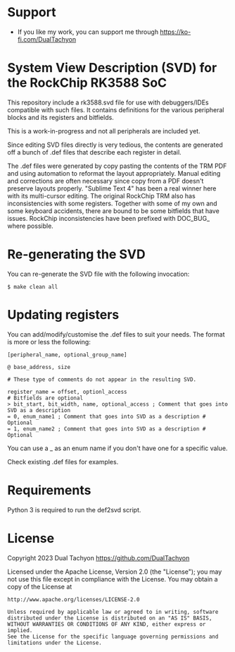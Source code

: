 # Support

* If you like my work, you can support me through https://ko-fi.com/DualTachyon

# System View Description (SVD) for the RockChip RK3588 SoC

This repository include a rk3588.svd file for use with debuggers/IDEs compatible with such files.
It contains definitions for the various peripheral blocks and its registers and bitfields.

This is a work-in-progress and not all peripherals are included yet.

Since editing SVD files directly is very tedious, the contents are generated off a bunch of .def files that describe each register in detail.

The .def files were generated by copy pasting the contents of the TRM PDF and using automation to reformat the layout appropriately.
Manual editing and corrections are often necessary since copy from a PDF doesn't preserve layouts properly.
"Sublime Text 4" has been a real winner here with its multi-cursor editing.
The original RockChip TRM also has inconsistencies with some registers. Together with some of my own and some keyboard accidents, there are bound to be some bitfields that have issues.
RockChip inconsistencies have been prefixed with DOC_BUG_ where possible.

# Re-generating the SVD

You can re-generate the SVD file with the following invocation:

```
$ make clean all
```

# Updating registers

You can add/modify/customise the .def files to suit your needs. The format is more or less the following:

```
[peripheral_name, optional_group_name]

@ base_address, size

# These type of comments do not appear in the resulting SVD.

register_name = offset, optionl_access
# Bitfields are optional
> bit_start, bit_width, name, optional_access ; Comment that goes into SVD as a description
= 0, enum_name1 ; Comment that goes into SVD as a description # Optional
= 1, enum_name2 ; Comment that goes into SVD as a description # Optional
```

You can use a _ as an enum name if you don't have one for a specific value.

Check existing .def files for examples.

# Requirements

Python 3 is required to run the def2svd script.

# License

Copyright 2023 Dual Tachyon
https://github.com/DualTachyon

Licensed under the Apache License, Version 2.0 (the "License");
you may not use this file except in compliance with the License.
You may obtain a copy of the License at

    http://www.apache.org/licenses/LICENSE-2.0

    Unless required by applicable law or agreed to in writing, software
    distributed under the License is distributed on an "AS IS" BASIS,
    WITHOUT WARRANTIES OR CONDITIONS OF ANY KIND, either express or implied.
    See the License for the specific language governing permissions and
    limitations under the License.

